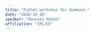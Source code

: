 ```yaml
---
title: "Python workshop for dummies."
date: "2016-10-10"
speaker: "Gonzalo Mateo"
affiliation: "IPL/UV"
---
```

